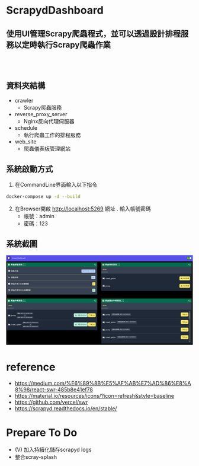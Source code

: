 # ScrapydDashboard
## 使用UI管理Scrapy爬蟲程式，並可以透過設計排程服務以定時執行Scrapy爬蟲作業 
<br><br/>
## 資料夾結構
- crawler
  - Scrapy爬蟲服務
- reverse_proxy_server
  - Nginx反向代理伺服器
- schedule
  - 執行爬蟲工作的排程服務
- web_site
  - 爬蟲儀表板管理網站     
## 系統啟動方式
1. 在CommandLine界面輸入以下指令
```bash
docker-compose up -d --build
```

2. 在Browser開啟 [http://localhost:5269](http://localhost:5269) 網址
. 輸入帳號密碼
   - 帳號：admin
   - 密碼：123
## 系統截圖
![alt text](./screenshot/ScreenShot3.png "系統畫面")

# reference
- https://medium.com/%E6%89%8B%E5%AF%AB%E7%AD%86%E8%A8%98/react-swr-485b8e41ef78
- https://material.io/resources/icons/?icon=refresh&style=baseline
- https://github.com/vercel/swr
- https://scrapyd.readthedocs.io/en/stable/

# Prepare To Do
- (V) 加入持續化儲存scrapyd logs
- 整合scray-splash

